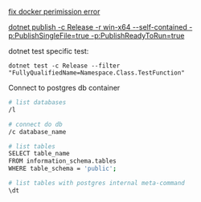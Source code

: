 [fix docker perimission error](https://www.digitalocean.com/community/questions/how-to-fix-docker-got-permission-denied-while-trying-to-connect-to-the-docker-daemon-socket) 

[dotnet publish -c Release -r win-x64 --self-contained -p:PublishSingleFile=true -p:PublishReadyToRun=true]()


dotnet test specific test:

```
dotnet test -c Release --filter "FullyQualifiedName=Namespace.Class.TestFunction"
```


Connect to postgres db container

```sh
# list databases
/l

# connect do db
/c database_name

# list tables
SELECT table_name 
FROM information_schema.tables 
WHERE table_schema = 'public';

# list tables with postgres internal meta-command
\dt

```
